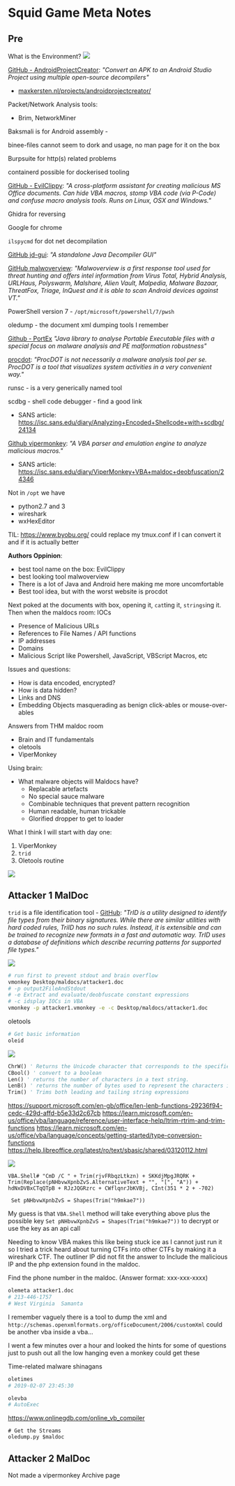 # Squid Game Meta Notes

## Pre

What is the Environment?
![](toolsonthevm.png)

[GitHub - AndroidProjectCreator](https://github.com/ThisIsLibra/AndroidProjectCreator): *"Convert an APK to an Android Studio Project using multiple open-source decompilers"*
- [maxkersten.nl/projects/androidprojectcreator/](https://maxkersten.nl/projects/androidprojectcreator/ "https://maxkersten.nl/projects/androidprojectcreator/")

Packet/Network Analysis tools:
- Brim, NetworkMiner

Baksmali is for Android assembly - 

binee-files cannot seem to dork and usage, no man page for it on the box

Burpsuite for http(s) related problems

containerd possible for dockerised tooling

[GitHub - EvilClippy](https://github.com/outflanknl/EvilClippy): *"A cross-platform assistant for creating malicious MS Office documents. Can hide VBA macros, stomp VBA code (via P-Code) and confuse macro analysis tools. Runs on Linux, OSX and Windows."*

Ghidra for reversing

Google for chrome

`ilspycmd` for dot net decompilation

[GitHub jd-gui](https://github.com/java-decompiler/jd-gui): *"A standalone Java Decompiler GUI"*

[GitHub malwoverview](https://github.com/alexandreborges/malwoverview): *"Malwoverview is a first response tool used for threat hunting and offers intel information from Virus Total, Hybrid Analysis, URLHaus, Polyswarm, Malshare, Alien Vault, Malpedia, Malware Bazaar, ThreatFox, Triage, InQuest and it is able to scan Android devices against VT."*

PowerShell version 7 - `/opt/microsoft/powershell/7/pwsh`

oledump - the document xml dumping tools I remember 

[Github - PortEx](https://github.com/struppigel/PortEx) *"Java library to analyse Portable Executable files with a special focus on malware analysis and PE malformation robustness"*

[procdot](https://www.procdot.com/):  *"ProcDOT is not necessarily a malware analysis tool per se. ProcDOT is a tool that visualizes system activities in a very convenient way."*

runsc - is a very generically named tool

scdbg - shell code debugger - find a good link
- SANS article: https://isc.sans.edu/diary/Analyzing+Encoded+Shellcode+with+scdbg/24134

[Github vipermonkey](https://github.com/decalage2/ViperMonkey): *"A VBA parser and emulation engine to analyze malicious macros."*
- SANS article: https://isc.sans.edu/diary/ViperMonkey+VBA+maldoc+deobfuscation/24346

Not in `/opt` we have
- python2.7 and 3
- wireshark
- wxHexEditor

TIL: https://www.byobu.org/ could replace my tmux.conf if I can convert it and if it is actually better

**Authors Oppinion**: 
- best tool name on the box: EvilClippy
- best looking tool malwoverview
- There is a lot of Java and Android here making me more uncomfortable
- Best tool idea, but with the worst website is procdot

Next poked at the documents with box, opening it, `cat`ting it, `strings`ing it. Then when the maldocs room:
IOCs
- Presence of Malicious URLs
- References to File Names / API functions  
- IP addresses
- Domains
- Malicious Script like Powershell, JavaScript, VBScript Macros, etc

Issues and questions:
- How is data encoded, encrypted?
- How is data hidden?
- Links and DNS
- Embedding Objects masquerading as benign click-ables or mouse-over-ables 

Answers from THM maldoc room
- Brain and IT fundamentals
- oletools
- ViperMonkey

Using brain:
- What malware objects will Maldocs have?
	- Replacable artefacts
	- No special sauce malware
	- Combinable techniques that prevent pattern recognition 
	- Human readable, human trickable
	- Glorified dropper to get to loader 

What I think I will start with day one:
1. ViperMonkey
2. `trid`
3. Oletools routine

![](SnakeBaboonOnUbuntu.png)

## Attacker 1 MalDoc

`trid` is a file identification tool - [GitHub](https://github.com/dubfr33/trid): *"TrID is a utility designed to identify file types from their binary signatures. While there are similar utilities with hard coded rules, TriID has no such rules. Instead, it is extensible and can be trained to recognize new formats in a fast and automatic way. TrID uses a database of definitions which describe recurring patterns
for supported file types."*

![](trid-v-a1.png)


```bash
# run first to prevent stdout and brain overflow 
vmonkey Desktop/maldocs/attacker1.doc
# -p output2FileAndStdout 
# -e Extract and evaluate/deobfuscate constant expressions
# -c idsplay IOCs in VBA
vmonkey -p attacker1.vmonkey -e -c Desktop/maldocs/attacker1.doc
```

oletools
```bash
# Get basic information 
oleid
```

![](oleid-a1.png)

```vb
ChrW() ' Returns the Unicode character that corresponds to the specified character code
CBool() ' convert to a boolean
Len() ' returns the number of characters in a text string.
LenB() ' returns the number of bytes used to represent the characters in a text string
Trim() ' Trims both leading and tailing string expressions
```

https://support.microsoft.com/en-gb/office/len-lenb-functions-29236f94-cedc-429d-affd-b5e33d2c67cb
https://learn.microsoft.com/en-us/office/vba/language/reference/user-interface-help/ltrim-rtrim-and-trim-functions
https://learn.microsoft.com/en-us/office/vba/language/concepts/getting-started/type-conversion-functions
https://help.libreoffice.org/latest/ro/text/sbasic/shared/03120112.html

![](vba-questioninghowtomakethis-moreeffient.png)


```vba
VBA.Shell# "CmD /C " + Trim(rjvFRbqzLtkzn) + SKKdjMpgJRQRK + Trim(Replace(pNHbvwXpnbZvS.AlternativeText + "", "[", "A")) + hdNxDVBxCTqQTpB + RJzJQGRzrc + CWflqnrJbKVBj, CInt(351 * 2 + -702)

 Set pNHbvwXpnbZvS = Shapes(Trim("h9mkae7"))
```

My guess is that `VBA.Shell` method will take everything above plus the possible key `Set pNHbvwXpnbZvS = Shapes(Trim("h9mkae7"))` to decrypt or use the key as an api call

Needing to know VBA makes this like being stuck ice as I cannot just run it so I tried a trick heard about turning CTFs into other CTFs by making it a wireshark CTF. The outliner IP did not fit the answer to Include the malicious IP and the php extension found in the maldoc.

Find the phone number in the maldoc. (Answer format: xxx-xxx-xxxx)
```bash
olemeta attacker1.doc
# 213-446-1757
# West Virginia  Samanta
```

I remember vaguely there is a tool to dump the xml and `http://schemas.openxmlformats.org/officeDocument/2006/customXml` could be another vba inside a vba...

I went a few minutes over a hour and looked the hints for some of questions just to push out all the low hanging even a monkey could get these 

Time-related malware shinagans
```bash
oletimes
# 2019-02-07 23:45:30
```

```bash
olevba
# AutoExec
```

https://www.onlinegdb.com/online_vb_compiler


```
# Get the Streams 
oledump.py $maldoc
```

## Attacker 2 MalDoc

Not made a vipermonkey Archive page